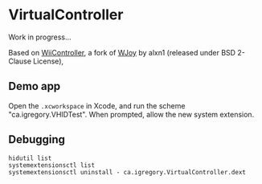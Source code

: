 # VirtualController

Work in progress…

Based on [WiiController](https://github.com/WiiController/WiiController), a fork of [WJoy](https://github.com/alxn1/wjoy) by alxn1 (released under BSD 2-Clause License),

## Demo app

Open the `.xcworkspace` in Xcode, and run the scheme "ca.igregory.VHIDTest". When prompted, allow the new system extension.

## Debugging

```
hidutil list
systemextensionsctl list
systemextensionsctl uninstall - ca.igregory.VirtualController.dext
````
